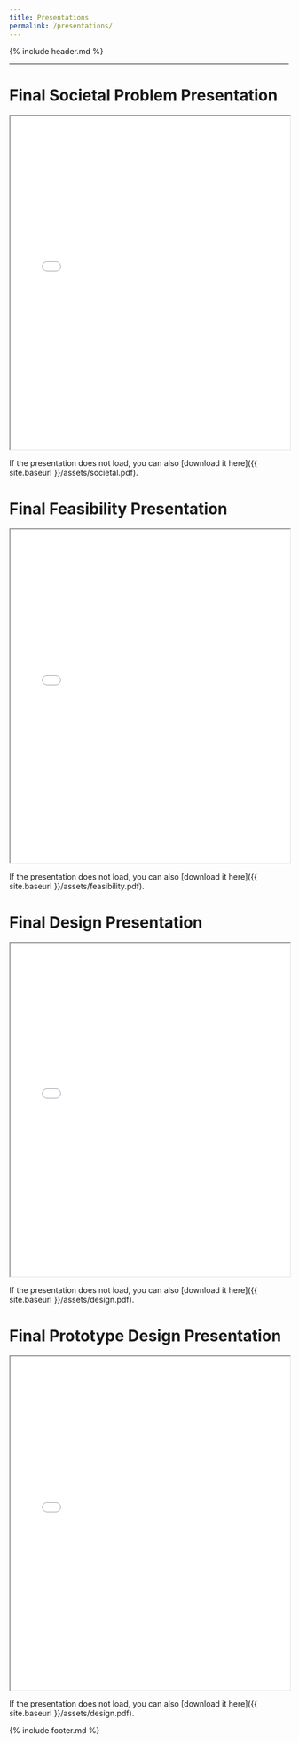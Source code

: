 ```yaml
---
title: Presentations
permalink: /presentations/
---
```


{% include header.md %}

---

# Final Societal Problem Presentation

<iframe src="{{ site.baseurl }}/assets/societal.pdf"
        width="100%"
        height="600px">
</iframe>

If the presentation does not load, you can also [download it here]({{ site.baseurl }}/assets/societal.pdf).

# Final Feasibility Presentation

<iframe src="{{ site.baseurl }}/assets/feasibility.pdf"
        width="100%"
        height="600px">
</iframe>

If the presentation does not load, you can also [download it here]({{ site.baseurl }}/assets/feasibility.pdf).

# Final Design Presentation

<iframe src="{{ site.baseurl }}/assets/design.pdf"
        width="100%"
        height="600px">
</iframe>

If the presentation does not load, you can also [download it here]({{ site.baseurl }}/assets/design.pdf).

# Final Prototype Design Presentation

<iframe src="{{ site.baseurl }}/assets/prototype.pdf"
        width="100%"
        height="600px">
</iframe>

If the presentation does not load, you can also [download it here]({{ site.baseurl }}/assets/design.pdf).

{% include footer.md %}